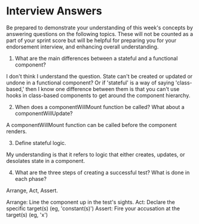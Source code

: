 # Interview Answers
Be prepared to demonstrate your understanding of this week's concepts by answering questions on the following topics. These will not be counted as a part of your sprint score but will be helpful for preparing you for your endorsement interview, and enhancing overall understanding.

1. What are the main differences between a stateful and a functional component?

I don't think I understand the question. State can't be created or updated or undone in a functional component? Or if 'stateful' is a way of saying 'class-based,' then I know one difference between them is that you can't use hooks in class-based components to get around the component hierarchy.

2. When does a componentWillMount function be called? What about a componentWillUpdate?

A componentWillMount function can be called before the component renders.

3. Define stateful logic.

My understanding is that it refers to logic that either creates, updates, or desolates state in a component.

4. What are the three steps of creating a successful test? What is done in each phase?

Arrange, Act, Assert.

Arrange: Line the component up in the test's sights.
Act: Declare the specific target(s) (eg, 'constant(s)')
Assert: Fire your accusation at the target(s) (eg, 'x')



